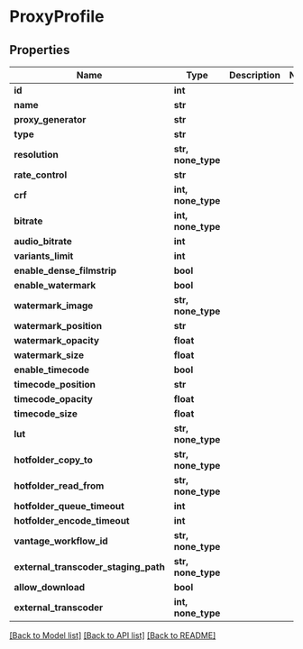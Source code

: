 # ProxyProfile


## Properties

Name | Type | Description | Notes
------------ | ------------- | ------------- | -------------
**id** | **int** |  | 
**name** | **str** |  | 
**proxy_generator** | **str** |  | 
**type** | **str** |  | 
**resolution** | **str, none_type** |  | 
**rate_control** | **str** |  | 
**crf** | **int, none_type** |  | 
**bitrate** | **int, none_type** |  | 
**audio_bitrate** | **int** |  | 
**variants_limit** | **int** |  | 
**enable_dense_filmstrip** | **bool** |  | 
**enable_watermark** | **bool** |  | 
**watermark_image** | **str, none_type** |  | 
**watermark_position** | **str** |  | 
**watermark_opacity** | **float** |  | 
**watermark_size** | **float** |  | 
**enable_timecode** | **bool** |  | 
**timecode_position** | **str** |  | 
**timecode_opacity** | **float** |  | 
**timecode_size** | **float** |  | 
**lut** | **str, none_type** |  | 
**hotfolder_copy_to** | **str, none_type** |  | 
**hotfolder_read_from** | **str, none_type** |  | 
**hotfolder_queue_timeout** | **int** |  | 
**hotfolder_encode_timeout** | **int** |  | 
**vantage_workflow_id** | **str, none_type** |  | 
**external_transcoder_staging_path** | **str, none_type** |  | 
**allow_download** | **bool** |  | 
**external_transcoder** | **int, none_type** |  | 

[[Back to Model list]](../#documentation-for-models) [[Back to API list]](../#documentation-for-api-endpoints) [[Back to README]](../)


